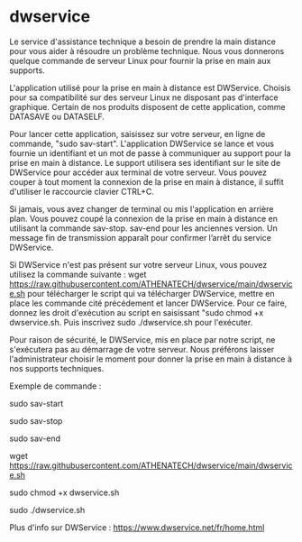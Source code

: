 # dwservice
Le service d'assistance technique a besoin de prendre la main distance pour vous aider à résoudre un problème technique. Nous vous donnerons quelque commande de serveur Linux pour fournir la prise en main aux supports.

L'application utilisé pour la prise en main à distance est DWService.  Choisis pour sa compatibilité sur des serveur Linux ne disposant pas d'interface graphique. Certain de nos produits disposent de cette application, comme DATASAVE ou DATASELF.

Pour lancer cette application,  saisissez sur votre serveur, en ligne de commande, "sudo sav-start". L'application DWService se lance et vous fournie un identifiant et un mot de passe à communiquer au support pour la prise en main à distance. Le support utilisera ses identifiant sur le site de DWService pour accéder aux terminal de votre serveur. Vous pouvez couper à tout moment la connexion de la prise en main à distance, il suffit d'utiliser le raccourcie clavier CTRL+C. 

Si jamais, vous avez changer de terminal ou mis l'application en arrière plan. Vous pouvez coupé la connexion de la prise en main à distance en utilisant la commande sav-stop. sav-end pour les anciennes version. Un message fin de transmission apparaît pour confirmer l’arrêt du service DWService.


Si DWService n'est pas présent sur votre serveur Linux, vous pouvez utilisez la commande suivante :
wget https://raw.githubusercontent.com/ATHENATECH/dwservice/main/dwservice.sh
pour télécharger le script qui va télécharger DWService, mettre en place les commande cité précédement et lancer DWService. Pour ce faire, donnez les droit d'exécution au script en saisissant "sudo chmod +x dwservice.sh. Puis inscrivez sudo ./dwservice.sh pour l'exécuter.

Pour raison de sécurité, le DWService, mis en place par notre script, ne s'exécutera pas au démarrage de votre serveur. Nous préférons laisser l'administrateur choisir le moment pour donner la prise en main à distance à nos supports techniques.  

Exemple de commande :

sudo sav-start

sudo sav-stop

sudo sav-end

wget https://raw.githubusercontent.com/ATHENATECH/dwservice/main/dwservice.sh

sudo chmod +x dwservice.sh

sudo ./dwservice.sh


Plus d'info sur DWService : https://www.dwservice.net/fr/home.html
